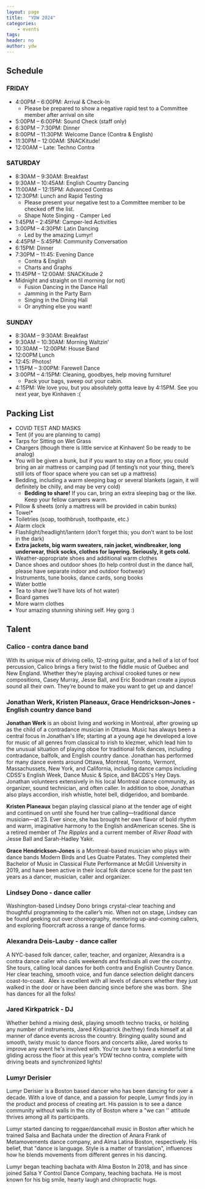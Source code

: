 ```yaml
---
layout: page
title:  "YDW 2024"
categories:
    - events
tags:
header: no
author: ydw
---
```


## Schedule

### FRIDAY
* 4:00PM – 6:00PM: Arrival & Check-In
  * Please be prepared to show a negative rapid test to a Committee member after arrival on site
* 5:00PM – 6:00PM: Sound Check (staff only)
* 6:30PM – 7:30PM: Dinner
* 8:00PM – 11:30PM: Welcome Dance  (Contra & English)
* 11:30PM – 12:00AM: SNACKitude!
* 12:00AM – Late: Techno Contra

### SATURDAY
* 8:30AM – 9:30AM: Breakfast
* 9:30AM – 10:45AM: English Country Dancing
* 11:00AM – 12:15PM: Advanced Contras
* 12:30PM: Lunch and Rapid Testing
  * Please present your negative test to a Committee member to be checked off the list.
  * Shape Note Singing - Camper Led
* 1:45PM – 2:45PM: Camper-led Activities
* 3:00PM – 4:30PM: Latin Dancing
  * Led by the amazing Lumyr!
* 4:45PM – 5:45PM: Community Conversation
* 6:15PM: Dinner
* 7:30PM – 11:45: Evening Dance
  * Contra & English
  * Charts and Graphs
* 11:45PM – 12:00AM: SNACKitude 2
* Midnight and straight on til morning (or not)
  * Fusion Dancing in the Dance Hall
  * Jamming in the Party Barn
  * Singing in the Dining Hall
  * Or anything else you want!

### SUNDAY
* 8:30AM – 9:30AM: Breakfast
* 9:30AM – 10:30AM: Morning Waltzin’
* 10:30AM – 12:00PM: House Band
* 12:00PM Lunch
* 12:45: Photos!
* 1:15PM – 3:00PM: Farewell Dance
* 3:00PM – 4:15PM: Cleaning, goodbyes, help moving furniture!
  * Pack your bags, sweep out your cabin.
* 4:15PM: We love you, but you absolutely gotta leave by 4:15PM. See you next year, bye Kinhaven :(


## Packing List

* COVID TEST AND MASKS
* Tent (if you are planning to camp)
* Tarps for Sitting on Wet Grass
* Chargers (though there is little service at Kinhaven! So be ready to be analog)
* You will be given a bunk, but if you want to stay on a floor, you could bring an air mattress or camping pad (if tenting’s not your thing, there’s still lots of floor space where you can set up a mattress)
* Bedding, including a warm sleeping bag or several blankets (again, it will definitely be chilly, and may be very cold)
  * **Bedding to share!** If you can, bring an extra sleeping bag or the like. Keep your fellow campers warm.
* Pillow & sheets (only a mattress will be provided in cabin bunks)
* Towel*
* Toiletries (soap, toothbrush, toothpaste, etc.)
* Alarm clock
* Flashlight/headlight/lantern (don’t forget this; you don’t want to be lost in the dark)
* **Extra jackets, big warm sweaters, rain jacket, windbreaker, long underwear, thick socks, clothes for layering. Seriously, it gets cold.**
* Weather-appropriate shoes and additional warm clothes
* Dance shoes and outdoor shoes (to help control dust in the dance hall, please have separate indoor and outdoor footwear)
* Instruments, tune books, dance cards, song books
* Water bottle
* Tea to share (we’ll have lots of hot water)
* Board games
* More warm clothes
* Your amazing stunning shining self. Hey gorg :)


## Talent

### Calico - contra dance band


<!-- [![\"\"](\"https://youthdanceweekend.org/wp-content/uploads/2024/04/IMG_6530-1-300x243.jpeg\")](\"https://youthdanceweekend.org/wp-content/uploads/2024/04/IMG_6530-1-scaled.jpeg\") -->
With its unique mix of driving cello, 12-string guitar, and a hell of a lot of foot percussion, Calico brings a fiery twist to the fiddle music of Québec and New England. Whether they’re playing archival crooked tunes or new compositions, Casey Murray, Jesse Ball, and Eric Boodman create a joyous sound all their own. They’re bound to make you want to get up and dance!


### Jonathan Werk, Kristen Planeaux, Grace Hendrickson-Jones - English country dance band


<!-- [![\"\"](\"https://youthdanceweekend.org/wp-content/uploads/2024/05/63F2AFA1-FB12-4C55-8D5D-9D075E5A21BA_1_201_a-1024x386.jpeg\")](\"https://youthdanceweekend.org/wp-content/uploads/2024/05/63F2AFA1-FB12-4C55-8D5D-9D075E5A21BA_1_201_a.jpeg\") -->


**Jonathan Werk** is an oboist living and working in Montreal, after growing up as the child of a contradance musician in Ottawa. Music has always been a central focus in Jonathan's life; starting at a young age he developed a love for music of all genres from classical to irish to klezmer, which lead him to the unusual situation of playing oboe for traditional folk dances, including contradance, balfolk, and English country dance. Jonathan has performed for many dance events around Ottawa, Montreal, Toronto, Vermont, Massachussets, New York, and California, including dance camps including CDSS's English Week, Dance Music \& Spice, and BACDS's Hey Days. Jonathan volunteers extensively in his local Montreal dance community, as organizer, sound technician, and often caller. In addition to oboe, Jonathan also plays accordion, irish whistle, hotel bell, didgeridoo, and bombarde.


**Kristen Planeaux** began playing classical piano at the tender age of eight and continued on until she found her true calling—traditional dance musician—at 23\. Ever since, she has brought her own flavor of bold rhythm and warm, imaginative harmony to the English andAmerican scenes. She is a retired member of *The Ripples* and a current member of *River Road* with Jesse Ball and Sarah-Hadley Yakir.


**Grace Hendrickson-Jones** is a Montreal-based musician who plays with dance bands Modern Birds and Les Quatre Patates. They completed their Bachelor of Music in Classical Flute Performance at McGill University in 2019, and have been active in their local folk dance scene for the past ten years as a dancer, musician, caller and organizer. 

### Lindsey Dono - dance caller


<!-- [![\"\"](\"https://youthdanceweekend.org/wp-content/uploads/2024/04/Lindsey-Dono-photo-2-300x200.jpeg\")](\"https://youthdanceweekend.org/wp-content/uploads/2024/04/Lindsey-Dono-photo-2-scaled.jpeg\") -->
Washington-based Lindsey Dono brings crystal-clear teaching and thoughtful programming to the caller’s mic. When not on stage, Lindsey can be found geeking out over choreography, mentoring up-and-coming callers, and exploring floorcraft across a range of dance forms.

### Alexandra Deis-Lauby - dance caller


<!-- [![\"\"](\"https://youthdanceweekend.org/wp-content/uploads/2024/03/Alex-Deis-Lauby-200x300.webp\")](\"https://youthdanceweekend.org/wp-content/uploads/2024/03/Alex-Deis-Lauby.webp\") -->
A NYC-based folk dancer, caller, teacher, and organizer, Alexandra is a contra dance caller who calls weekends and festivals all over the country. She tours, calling local dances for both contra and English Country Dance. Her clear teaching, smooth voice, and fun dance selection delight dancers coast-to-coast.  Alex is excellent with all levels of dancers whether they just walked in the door or have been dancing since before she was born.  She has dances for all the folks!

### Jared Kirkpatrick - DJ

<!-- [![\"\"](\"https://youthdanceweekend.org/wp-content/uploads/2024/04/Jared-Kirkpatrick-press-photo-185x300.jpeg\")](\"https://youthdanceweekend.org/wp-content/uploads/2024/04/Jared-Kirkpatrick-press-photo-scaled.jpeg\") -->
Whether behind a mixing desk, playing smooth techno tracks, or holding any number of instruments, Jared Kirkpatrick (he/they) finds himself at all manner of dance events across the country. Bringing quality sound and smooth, twisty music to dance floors and concerts alike, Jared works to improve any event he's involved with. You're sure to have a wonderful time gliding across the floor at this year's YDW techno contra, complete with driving beats and synchronized lights!

### Lumyr Derisier

Lumyr Derisier is a Boston based dancer who has been dancing for over a decade. With a love of dance, and a passion for people, Lumyr finds joy in the product and process of creating art.  His passion is to see a dance community without walls in the city of Boston where a "we can '' attitude thrives among all its participants. 

Lumyr started dancing to reggae/dancehall music in Boston after  which he trained Salsa and Bachata under the direction of Anara Frank of Metamovements dance company, and Alma Latina Boston, respectively.  His belief,  that "dance is language. Style is a matter of translation", influences how he blends movements from different genres in his dancing. 

Lumyr began teaching bachata with Alma Boston In 2018, and has since joined Salsa Y Control Dance Company, teaching bachata.   He is most known for his big smile, hearty laugh and chiropractic hugs.
